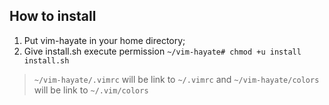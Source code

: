 ## How to install
1. Put vim-hayate in your home directory;
2. Give install.sh execute permission `~/vim-hayate# chmod +u install install.sh`
> `~/vim-hayate/.vimrc` will be link to `~/.vimrc`
> and `~/vim-hayate/colors` will be link to `~/.vim/colors`
